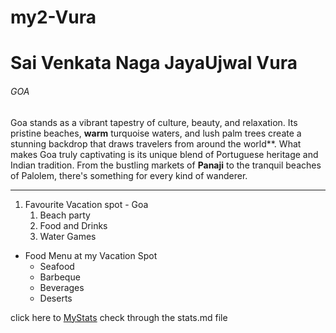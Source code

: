 # my2-Vura
 # Sai Venkata Naga JayaUjwal Vura
 ###### GOA
 Goa stands as a vibrant tapestry of culture, beauty, and relaxation. Its pristine beaches, **warm** turquoise waters, and lush palm trees create a stunning backdrop that draws travelers from around the world**. What makes Goa truly captivating is its unique blend of Portuguese heritage and Indian tradition. From the bustling markets of **Panaji** to the tranquil beaches of Palolem, there's something for every kind of wanderer.
 
 
 ---
1. Favourite Vacation spot - Goa
    1. Beach party
    2. Food and Drinks
    3. Water Games

- Food Menu at my Vacation Spot
    - Seafood
    - Barbeque
    - Beverages
    - Deserts

 click here to  [MyStats](MyStats.md) check through the stats.md file 
 
